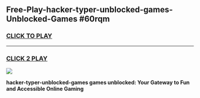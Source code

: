 
## Free-Play-hacker-typer-unblocked-games-Unblocked-Games #60rqm
<h3>
<a href="https://news.freeplayer.one?title=hacker-typer-unblocked-games&ref=8M">CLICK TO PLAY</a></h3>
<hr>

<h3>
<a href="https://news.freeplayer.one?title=hacker-typer-unblocked-games&ref=8M">CLICK 2 PLAY</a>
  
</h3>

<a href="https://news.freeplayer.one?title=hacker-typer-unblocked-games&ref=8M"><img src="https://clearcache.store/games.png"></a>


**hacker-typer-unblocked-games games unblocked: Your Gateway to Fun and Accessible Online Gaming**

